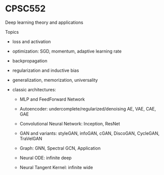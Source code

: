 # CPSC552
Deep learning theory and applications

Topics

- loss and activation

- optimization: SGD, momentum, adaptive learning rate

- backpropagation

- regularization and inductive bias

- generalization, memorization, universality

- classic architectures: 

  - MLP and FeedForward Network
  
  - Autoencoder: undercomplete/regularized/denoising AE, VAE, CAE, GAE
  
  - Convolutional Neural Network: Inception, ResNet
  
  - GAN and variants: styleGAN, infoGAN, cGAN, DiscoGAN, CycleGAN, TraVelGAN

  - Graph: GNN, Spectral GCN, Application
  
  - Neural ODE: infinite deep

  - Neural Tangent Kernel: infinite wide
